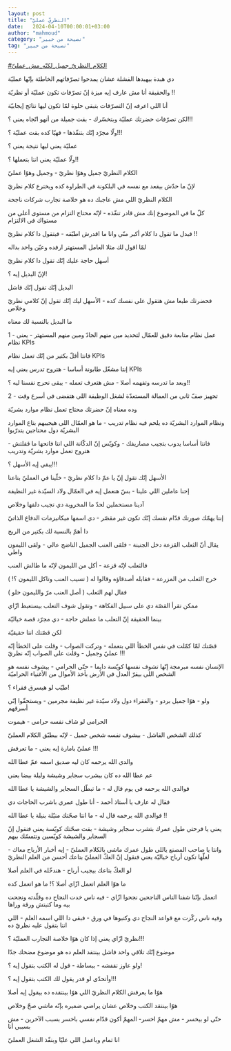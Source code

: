 ```yaml
---
layout: post
title: "النظريّ عمليّ"
date:   2024-04-10T00:00:01+03:00
author: "mahmoud"
category: "نصيحة من خبير"
tag: "نصيحة من خبير"
---
```



[<u>\#الكلام\_النظريّ\_جميل\_لكنّه\_مش\_عمليّ</u>](https://www.facebook.com/hashtag/%D8%A7%D9%84%D9%83%D9%84%D8%A7%D9%85_%D8%A7%D9%84%D9%86%D8%B8%D8%B1%D9%8A%D9%91_%D8%AC%D9%85%D9%8A%D9%84_%D9%84%D9%83%D9%86%D9%91%D9%87_%D9%85%D8%B4_%D8%B9%D9%85%D9%84%D9%8A%D9%91?__eep__=6&__cft__%5b0%5d=AZVbWvAKk_yt_UEBx21_pcNN1EDM229wcsIiWHcwjhNAyp6YUK3zfvVsKue68Ruie2AoB1pq0D83jhVpsXmzzHwMiMKesnofqs9tnv03qh-v4rzbgClt0jh0-p_sG-UBC8HDh22tDfNNh_cWLipKXhRKB8JplGqD0mrnwe7eIx8WMQ&__tn__=*NK-R)




دي هبدة بيهبدها الفشلة عشان يمدحوا تصرّفاتهم الخاطئة
بإنّها عمليّة




والحقيقة أنا مش عارف إيه ميزة إنّ تصرّفات تكون عمليّة أو
نظريّة !!

أنا اللي اعرفه إنّ التصرّفات بتبقى حلوة لمّا تكون ليها
نتائج إيجابيّة

لكن تصرّفات حضرتك عمليّة وبتخسّرك - بقت جميلة من أنهو اتّجاه
يعني ؟!!!

ولّا مجرّد إنّك بتنفّذها - فهيّا كده بقت عمليّة ؟!!!




عمليّة يعني ليها نتيجة يعني ؟

ولّا عمليّة يعني انتا بتعملها ؟!!




الكلام النظريّ جميل وهوّا نظريّ - وجميل وهوّا عمليّ

لإنّ ما حدّش بيقعد مع نفسه في البلكونة في الطراوة كده
ويخترع كلام نظريّ




الكلام النظريّ اللي مش عاجبك ده هو خلاصة تجارب شركات
ناجحة

كلّ ما في الموضوع إنك مش قادر تنفّذه - لإنّه محتاج التزام
من مستوى أعلى من مستواك في الالتزام

فبدل ما تقول دا كلام أكبر منّي وانا ما اقدرش اطبّقه -
فبتقول دا كلام نظريّ !!




لمّا اقول لك مثلا العامل المستهتر ارفده وعيّن واحد
بداله

أسهل حاجة عليك إنّك تقول دا كلام نظريّ

لإنّ البديل إيه ؟!




البديل إنّك تقول إنّك فاشل

فحضرتك طبعا مش هتقول على نفسك كده - الأسهل ليك إنّك تقول
إنّ كلامي نظريّ وخلاص




ما البديل بالنسبة لك معناه




1 - عمل نظام متابعة دقيق للعمّال لتحديد مين منهم الجادّ
ومين منهم المستهتر - يعني نظام KPIs

فانتا أقلّ بكتير من إنّك تعمل نظام KPIs

إنتا مشغّل طابونة أساسا - هتروح تدرس يعني إيه KPIs

وبعد ما تدرسه وتفهمه أصلا - مش هتعرف تعمله - يبقى نحرج
نفسنا ليه ؟!!




2 - تجهيز صفّ ثاني من العمالة المستعدّة لشغل الوظيفة اللي
هتفضى في أسرع وقت

وده معناه إنّ حضرتك محتاج تعمل نظام موارد بشريّة




ونظام الموارد البشريّة ده يلحم فيه نظام تدريب - ما هو
العمّال اللي هيجيبهم بتاع الموارد البشريّة دول محتاجين يتدرّبوا

فانتا أساسا يدوب بتجيب مصاريفك - وكويّس إنّ الدكّانة اللي
انتا فاتحها ما قفلتش - هتروح تعمل موارد بشريّة وتدريب




يبقى إيه الأسهل ؟!!!

الأسهل إنّك تقول إنّ يا عمّ دا كلام نظريّ - خلّينا في العمليّ
بتاعنا

إحنا عاملين اللي علينا - بسّ هنعمل إيه في العمّال ولاد
السيّدة غير النظيفة

آدينا مستحملين لحدّ ما المخروبة دي تجيب دلفها
وخلاص




إنتا يهمّك صورتك قدّام نفسك إنّك تكون غير مقصّر - دي اسمها
ميكانيزمات الدفاع الذاتيّ

دا أهمّ بالنسبة لك بكتير من الربح




يقال أنّ الثعلب القزعة دخل الجنينة - فلقى العنب الجميل
الناضج عالي - ولقى الليمون واطي

فالثعلب لإنّه قزعة - أكل من الليمون لإنّه ما طالش
العنب




خرج الثعلب من المزرعة - فقابله أصدقاؤه وقالوا له ( تسيب
العنب وتاكل الليمون ؟! )

فقال لهم الثعلب ( أصل العنب مرّ والليمون حلو )




ممكن تقرأ القصّة دي على سبيل الفكاهة - وتقول شوف التعلب
بيستعبط ازّاي

بينما الحقيقة إنّ التعلب ما عملش حاجة - دي مجرّد قصة
خياليّة

لكن قصّتك انتا حقيقيّة




قصّتك لمّا كمّلت في نفس الخطأ اللي بتعمله - وتركت الصواب -
وقلت على الخطأ إنّه عمليّ وجميل - وقلت على الصواب إنّه نظريّ !!!




الإنسان نفسه مبرمجة إنّها تشوف نفسها كويّسة دايما - حتّى
الحرامي - بيشوف نفسه هو الشخص اللي بيقرّ العدل في الأرض بأخذ الأموال من
الأغنياء الحراميّة




طيّب لو هيسرق فقراء ؟!

ولو - هوّا جميل بردو - والفقراء دول ولاد سيّدة غير نظيفة
مجرمين - ويستحقّوا إنّي أسرقهم




الحرامي لو شاف نفسه حرامي - هيموت

كذلك الشخص الفاشل - بيشوف نفسه شخص جميل - لإنّه بيطبّق
الكلام العمليّ

عمليّ بامارة إيه يعني - ما تعرفش !!!




والدي الله يرحمه كان ليه صديق اسمه عمّ عطا الله

عم عطا الله ده كان بيشرب سجاير وشيشة وليلة بيضا
يعني

فوالدي الله يرحمه في يوم قال له - ما تبطّل السجاير
والشيشة يا عطا الله

فقال له عارف يا أستاذ أحمد - أنا طول عمري باشرب الحاجات
دي

فوالدي الله يرحمه قال له - ما انتا صحّتك منيّلة بنيلة يا
عطا الله !!




يعني يا فرحتي طول عمرك بتشرب سجاير وشيشة - بقت صحّتك
كويّسة يعني فنقول إنّ السجاير والشيشة كويّسين ونتمسّك بيهم




وانتا يا صاحب المصنع ياللي طول عمرك ماشي بالكلام
العمليّ - إيه أخبار الأرباح معاك - لعلّها تكون أرباح خياليّة يعني فنقول إنّ
العكّ العمليّ بتاعك أحسن من العلم النظريّ




لو العكّ بتاعك بيجيب أرباح - هندخّله في العلم أصلا

ما هوّا العلم اتعمل ازّاي أصلا ؟! ما هو اتعمل كده




اتعمل بإنّنا شفنا الناس الناجحين نجحوا ازّاي - فيه ناس خدت
النجاح ده وقلّدته ونجحت بيه وما كتبتش ورقة وراها

وفيه ناس ركّزت مع قواعد النجاح دي وكتبوها في ورق - فبقى
دا اللي اسمه العلم - اللي انتا بتقول عليه نظريّ ده




نظريّ ازّاي يعني إذا كان هوّا خلاصة التجارب العمليّة
؟!!!




موضوع إنّك تلاقي واحد فاشل بينتقد العلم ده هو موضوع مضحك
جدّا

ولو عاوز تقفشه - ببساطة - قول له الكتب بتقول إيه
؟!

وأتحدّى لو قدر يقول لك الكتب بتقول إيه ؟!!!




هوّا ما يعرفش الكلام النظريّ اللي هوّا بينتقده ده بيقول إيه
أصلا

هوّا بينتقد الكتب وخلاص عشان يراضي ضميره بإنّه ماشي صحّ
وخلاص

حتّى لو بيخسر - مش مهمّ اخسر- المهمّ أكون قدّام نفسي باخسر
بسبب الآخرين - مش بسببي أنا

انا تمام وباعمل اللي عليّا وبنفّذ الشغل العمليّ
